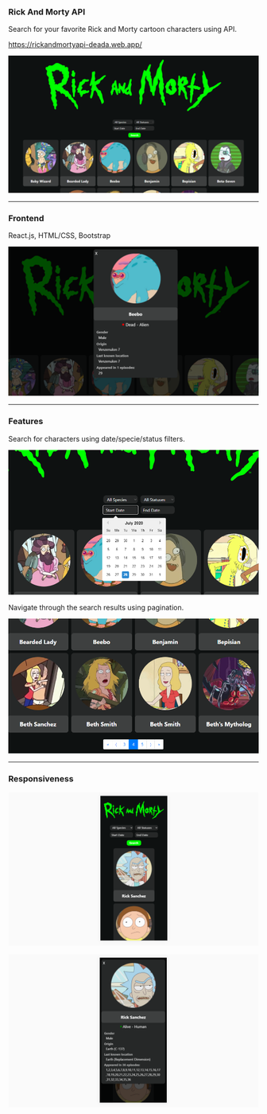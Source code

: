 ### Rick And Morty API

Search for your favorite Rick and Morty cartoon characters using API.

https://rickandmortyapi-deada.web.app/

![img](./images_readme/1.png)

---

### Frontend

React.js, HTML/CSS, Bootstrap

![img](./images_readme/2.png)

---

### Features

Search for characters using date/specie/status filters.

![img](./images_readme/3.png)

Navigate through the search results using pagination.

![img](./images_readme/4.png)

---

### Responsiveness

![img](./images_readme/5.png)

![img](./images_readme/6.png)
